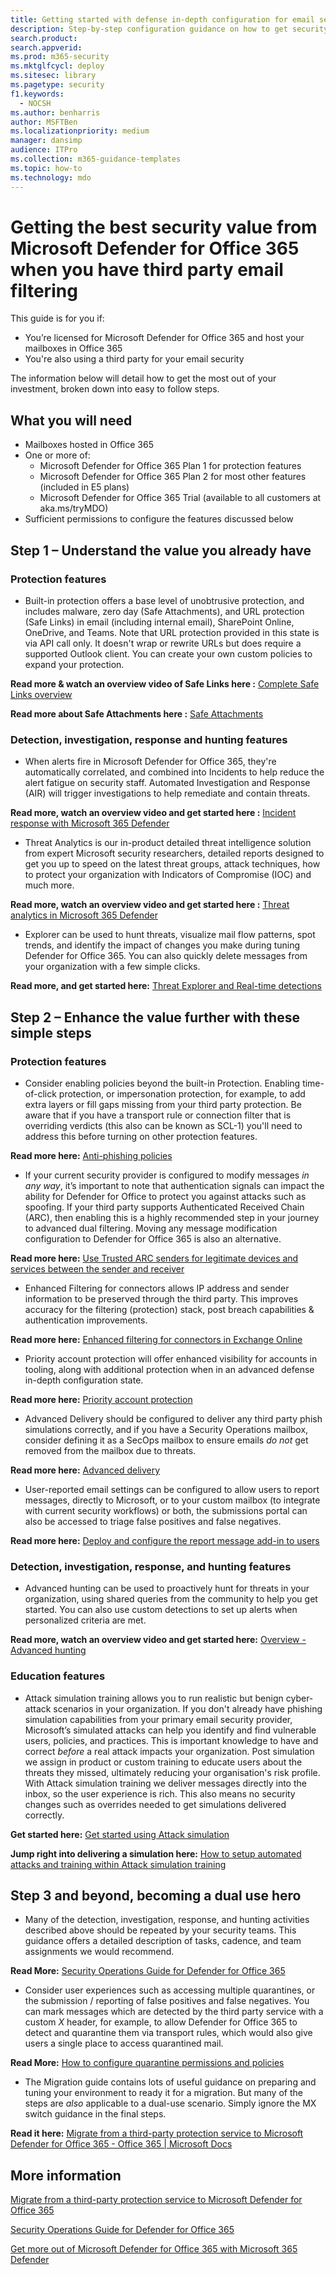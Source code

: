 ```yaml
---
title: Getting started with defense in-depth configuration for email security
description: Step-by-step configuration guidance on how to get security value from Microsoft Defender for Office 365 when you have third party email filtering.
search.product: 
search.appverid: 
ms.prod: m365-security
ms.mktglfcycl: deploy
ms.sitesec: library
ms.pagetype: security
f1.keywords: 
  - NOCSH
ms.author: benharris
author: MSFTBen 
ms.localizationpriority: medium
manager: dansimp
audience: ITPro
ms.collection: m365-guidance-templates
ms.topic: how-to
ms.technology: mdo
---
```


# Getting the best security value from Microsoft Defender for Office 365 when you have third party email filtering

This guide is for you if:

- You’re licensed for Microsoft Defender for Office 365 and host your mailboxes in Office 365
- You're also using a third party for your email security

The information below will detail how to get the most out of your investment, broken down into easy to follow steps.

## What you will need
-	Mailboxes hosted in Office 365
- One or more of:
  -	Microsoft Defender for Office 365 Plan 1 for protection features
  -	Microsoft Defender for Office 365 Plan 2 for most other features (included in E5 plans)
  -	Microsoft Defender for Office 365 Trial (available to all customers at aka.ms/tryMDO)
-	Sufficient permissions to configure the features discussed below

## Step 1 – Understand the value you already have

### Protection features

-	Built-in protection offers a base level of unobtrusive protection, and includes malware, zero day (Safe Attachments), and URL protection (Safe Links) in email (including internal email), SharePoint Online, OneDrive, and Teams. Note that URL protection provided in this state is via API call only. It doesn't wrap or rewrite URLs but does require a supported Outlook client. You can create your own custom policies to expand your protection.

**Read more & watch an overview video of Safe Links here :** [Complete Safe Links overview](../safe-links.md)

**Read more about Safe Attachments here :**  [Safe Attachments](../safe-attachments.md) 

### Detection, investigation, response and hunting features

-	When alerts fire in Microsoft Defender for Office 365, they're automatically correlated, and combined into Incidents to help reduce the alert fatigue on security staff. Automated Investigation and Response (AIR) will trigger investigations to help remediate and contain threats.

**Read more, watch an overview video and get started here :** [Incident response with Microsoft 365 Defender](/microsoft-365/security/defender/incidents-overview)

-	Threat Analytics is our in-product detailed threat intelligence solution from expert Microsoft security researchers, detailed reports designed to get you up to speed on the latest threat groups, attack techniques, how to protect your organization with Indicators of Compromise (IOC) and much more.

**Read more, watch an overview video and get started here :** [Threat analytics in Microsoft 365 Defender](../../defender/threat-analytics.md)

-	Explorer can be used to hunt threats, visualize mail flow patterns, spot trends, and identify the impact of changes you make during tuning Defender for Office 365. You can also quickly delete messages from your organization with a few simple clicks.

**Read more, and get started here:** [Threat Explorer and Real-time detections](../threat-explorer.md)

## Step 2 – Enhance the value further with these simple steps

### Protection features

-	Consider enabling policies beyond the built-in Protection. Enabling time-of-click protection, or impersonation protection, for example, to add extra layers or fill gaps missing from your third party protection. Be aware that if you have a transport rule or connection filter that is overriding verdicts (this also can be known as SCL-1) you'll need to address this before turning on other protection features.

**Read more here:** [Anti-phishing policies](../set-up-anti-phishing-policies.md)

-	If your current security provider is configured to modify messages *in any way*, it’s important to note that authentication signals can impact the ability for Defender for Office to protect you against attacks such as spoofing. If your third party supports Authenticated Received Chain (ARC), then enabling this is a highly recommended step in your journey to advanced dual filtering. Moving any message modification configuration to Defender for Office 365 is also an alternative.

**Read more here:** [Use Trusted ARC senders for legitimate devices and services between the sender and receiver](../use-arc-exceptions-to-mark-trusted-arc-senders.md)

-	Enhanced Filtering for connectors allows IP address and sender information to be preserved through the third party. This improves accuracy for the filtering (protection) stack, post breach capabilities & authentication improvements.

**Read more here:** [Enhanced filtering for connectors in Exchange Online](/exchange/mail-flow-best-practices/use-connectors-to-configure-mail-flow/enhanced-filtering-for-connectors)

-	Priority account protection will offer enhanced visibility for accounts in tooling, along with additional protection when in an advanced defense in-depth configuration state.

**Read more here:** [Priority account protection](protect-your-c-suite-with-priority-account-protection.md)

-	Advanced Delivery should be configured to deliver any third party phish simulations correctly, and if you have a Security Operations mailbox, consider defining it as a SecOps mailbox to ensure emails *do not* get removed from the mailbox due to threats.

**Read more here:** [Advanced delivery](../configure-advanced-delivery.md)

-	User-reported email settings can be configured to allow users to report messages, directly to Microsoft, or to your custom mailbox (to integrate with current security workflows) or both, the submissions portal can also be accessed to triage false positives and false negatives.

**Read more here:** [Deploy and configure the report message add-in to users](deploy-and-configure-the-report-message-add-in.md)

### Detection, investigation, response, and hunting features

-	Advanced hunting can be used to proactively hunt for threats in your organization, using shared queries from the community to help you get started. You can also use custom detections to set up alerts when personalized criteria are met.

**Read more, watch an overview video and get started here:** [Overview - Advanced hunting](../../defender/advanced-hunting-overview.md)

### Education features

- Attack simulation training allows you to run realistic but benign cyber-attack scenarios in your organization. If you don't already have phishing simulation capabilities from your primary email security provider, Microsoft’s simulated attacks can help you identify and find vulnerable users, policies, and practices. This is important knowledge to have and correct *before* a real attack impacts your organization. Post simulation we assign in product or custom training to educate users about the threats they missed, ultimately reducing your organisation's risk profile. With Attack simulation training we deliver messages directly into the inbox, so the user experience is rich. This also means no security changes such as overrides needed to get simulations delivered correctly.

**Get started here:** [Get started using Attack simulation](../attack-simulation-training-get-started.md)

**Jump right into delivering a simulation here:** [How to setup automated attacks and training within Attack simulation training](how-to-setup-attack-simulation-training-for-automated-attacks-and-training.md)

## Step 3 and beyond, becoming a dual use hero

- Many of the detection, investigation, response, and hunting activities described above should be repeated by your security teams. This guidance offers a detailed description of tasks, cadence, and team assignments we would recommend.

**Read More:** [Security Operations Guide for Defender for Office 365](../mdo-sec-ops-guide.md)

- Consider user experiences such as accessing multiple quarantines, or the submission / reporting of false positives and false negatives. You can mark messages which are detected by the third party service with a custom *X* header, for example, to allow Defender for Office 365 to detect and quarantine them via transport rules, which would also give users a single place to access quarantined mail.

**Read More:** [How to configure quarantine permissions and policies](how-to-configure-quarantine-permissions-with-quarantine-policies.md)

- The Migration guide contains lots of useful guidance on preparing and tuning your environment to ready it for a migration. But many of the steps are *also* applicable to a dual-use scenario. Simply ignore the MX switch guidance in the final steps. 

**Read it here:** [Migrate from a third-party protection service to Microsoft Defender for Office 365 - Office 365 | Microsoft Docs](../migrate-to-defender-for-office-365.md)

## More information

[Migrate from a third-party protection service to Microsoft Defender for Office 365](../migrate-to-defender-for-office-365.md)

[Security Operations Guide for Defender for Office 365](../mdo-sec-ops-guide.md)

[Get more out of Microsoft Defender for Office 365 with Microsoft 365 Defender](https://www.youtube.com/watch?v=Tdz6KfruDGo)
